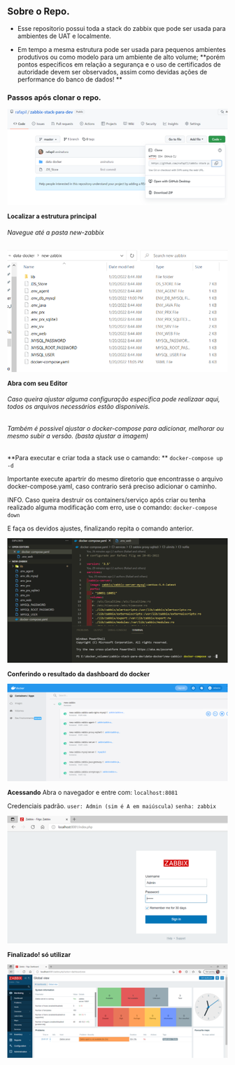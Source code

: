 ## Sobre o Repo.

- Esse repositorio possui toda a stack do zabbix que pode ser usada para ambientes de UAT e localmente. 

- Em tempo a mesma estrutura pode ser usada para pequenos ambientes produtivos ou como modelo para um ambiente de alto volume; **porém pontos especificos em relação a segurança e o uso de certificados de autoridade devem ser observados, assim como devidas ações de performance do banco de dados! **

### Passos após clonar o repo.

![](https://raw.githubusercontent.com/rafapil/Imagens/master/zbx_stack/zbx_stack_001.PNG)

**Localizar a estrutura principal**
###### Navegue até a pasta new-zabbix

![](https://raw.githubusercontent.com/rafapil/Imagens/master/zbx_stack/zbx_stack_002.PNG)

**Abra com seu Editor**
###### Caso queira ajustar alguma configuração especifica pode realizaar aqui, todos os arquivos necessários estão disponiveis.
###### Também é possivel ajustar o docker-compose para adicionar, melhorar ou mesmo subir a versão. (basta ajustar a imagem)

**Para executar e criar toda a stack use o camando: **
`docker-compose up -d `

Importante execute apartrir do mesmo diretorio que encontrasse o arquivo docker-compose.yaml, caso contrario será preciso adicionar o caminho. 

INFO. Caso queira destruir os containers/serviço após criar ou tenha realizado alguma modificação com erro, use o comando: 
`docker-compose down `

E faça os devidos ajustes, finalizando repita o comando anterior.

![](https://raw.githubusercontent.com/rafapil/Imagens/master/zbx_stack/zbx_stack_003.PNG)


**Conferindo o resultado da dashboard do docker**

![](https://raw.githubusercontent.com/rafapil/Imagens/master/zbx_stack/zbx_stack_004.PNG)

**Acessando**
Abra o navegador e entre com: 
`localhost:8081`

Credenciais padrão.
`user: Admin (sim é A em maiúscula)`
`senha: zabbix`

![](https://raw.githubusercontent.com/rafapil/Imagens/master/zbx_stack/zbx_stack_005.PNG)

**Finalizado! só utilizar**

![](https://raw.githubusercontent.com/rafapil/Imagens/master/zbx_stack/zbx_stack_006.PNG)
